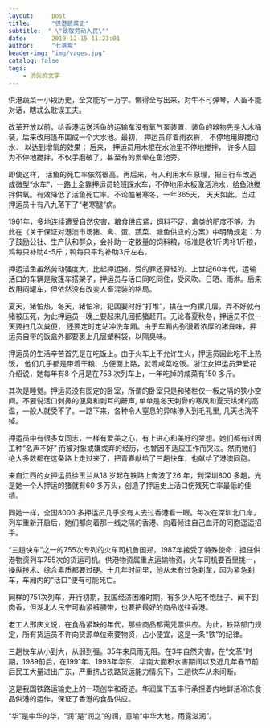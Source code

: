 ```yaml
---
layout:     post
title:      "供港蔬菜史"
subtitle:  " \"致敬劳动人民\""
date:       2019-12-15 11:23:01
author:     "七落索"
header-img: "img/vages.jpg"
catalog: false
tags:
    - 消失的文字
---
```



<p id = "build"></p>
供港蔬菜一小段历史，全文能写一万字。懒得全写出来，对牛不可弹琴，人畜不能对话，瞎忒么耽误工夫。

改革开放以前，给香港运送活鱼的运输车没有氧气泵装置，装鱼的器物先是大木桶装，后来改用篷布围成一个大水池。最初， 押运员穿着雨衣裤， 不停地用脚搅动水． 以达到增氧的效果； 后来， 押运员用木棍在水池里不停地搅拌， 许多人因为不停地搅拌，不仅手磨破了，甚至有的累晕在鱼池旁。

即使这样， 活鱼的死亡率依然很高。再后来，有人利用水车原理，把自行车改造成微型“水车”，一路上全靠押运员轮班踩水车，不停地用木板激活池水，给鱼池搅拌供氧。有效降低了活鱼死亡率。不论酷暑寒冬，一年365天， 天天如此。当过押运员十有八九落下了“老寒腿”病。

1961年，多地连续遭受自然灾害，粮食供应紧，饲料不足，禽类的肥度不够。为此在《关于保证对港澳市场猪、禽、蛋、蔬菜、塘鱼供应的方案》中明确规定：为了鼓励公社、生产队和群众，会补助一定数量的饲料粮，标准是收1斤肉补1斤粮，鸡每只补助4-5斤；鸭每只平均补助3斤左右。

押运活鱼虽然劳动强度大，比起押运猪，受的罪还算轻的。上世纪60年代，运输活口的车辆是敞篷车搭架子，押运员与活口同吃同住，受风吹、日晒、雨淋。后来改用闷罐车，但依然没有改变人畜混装的格局。

夏天，猪怕热，冬天，猪怕冷，犯困要时好“打堆”，拱在一角摞几层，弄不好就有猪被压死，为此押运员一晚上要起来几回把猪赶开。无论春夏秋冬，押运员不仅一天要扫几次粪便， 还要定时定站冲洗车厢。由于车厢内弥漫着浓厚的猪粪味，押运员自带的饭盒外都要裹上几层塑料袋，以隔臭味。

押运员的生活辛苦首先是在吃饭上。由于火车上不允许生火，押运员因此吃不上热饭， 他们几乎都是带着干粮、方便面上路，就着咸菜吃饭。浙江女押运员尹爱花介绍说，她每年有8 个月是在753 次列车上，一年吃掉的咸菜有150 多斤。

其次是睡觉。押运员没有固定的卧室，所谓的卧室只是和猪栏仅一板之隔的狭小空间。不要说活口刺鼻的便臭和刺耳的鼾声, 单单是冬天刺骨的寒风和夏天烘烤的高温，一般人就受不了。一路下来，各种令人窒息的异味渗入到毛孔里, 几天也洗不掉。

押运员中有很多女同志，一样有爱美之心，有上进心和美好的梦想。她们都有过因工种“名声不好” 而被对象或嫌或弃的经历，也曾因不适应工作而哭过。然而她们绝大多数都在这条路上走过来了，把青春献给了三趟快车，也献给了港澳同胞。

来自江西的女押运员徐玉兰从18 岁起在铁路上奔波了26 年，到深圳800 多趟，光是她一个人押运的猪就有60 多万头，创造了押运史上活口伤残死亡率最低的佳绩。

同她一样，全国8000 多押运员几乎没有人去过香港看一眼。每次在深圳北口岸，列车重新开启后，她们都向着那一线之隔的香港、向着倾注自己血汗的同胞遥遥招手。

“三趟快车”之一的755次专列的火车司机鲁国郑，1987年接受了特殊使命：担任供港物资列车755次的货运司机。供港物资属重点运输物资，火车司机要百里挑一，操纵技术、综合素质都要过硬。十几年时间里，他从未有过急刹车，因为紧急刹车，车厢内的“活口”便有可能死亡。

同样的751次列车，开行初期，我国经济困难时期，有多少人吃不饱肚子、闻不到肉香，但湖北人民宁可勒紧裤腰带，也要把最好的商品送往香港。

老工人邢庆文说，在食品紧缺的年代，那些商品都需凭票供应。为此，铁路部门规定，所有货运员不许向货源单位索要物资，占小便宜，这是一条“铁”的纪律。

三趟快车从小到大，从弱到强。35年来风雨无阻。在3年自然灾害，在“文革”时期，1989前后，在1991年、1993年华东、华南大面积水害期间以及近几年春节前后民工大量进出广东，严重挤占铁路货运能力情况下，三趟快车从未间断。

这是我国铁路运输史上的一项创举和奇迹。华润属下五丰行承担着内地鲜活冷冻食品供港的运作，保证了香港的食品供应。

“华”是中华的华，“润”是“润之”的润，意喻“中华大地，雨露滋润”。 

